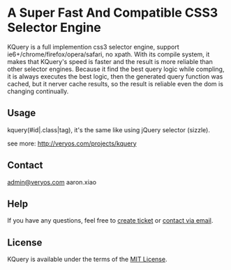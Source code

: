 A Super Fast And Compatible CSS3 Selector Engine
=========

KQuery is a full implemention css3 selector engine, support ie6+/chrome/firefox/opera/safari, no xpath.
With its compile system, it makes that KQuery's speed is faster and the result is more reliable than other selector engines.
Because it find the best query logic while compling, it is always executes the best logic,
then the generated query function was cached, but it nerver cache results, so the result is reliable even the dom is changing continually.


## Usage

kquery(#id|.class|tag), it's the same like using jQuery selector (sizzle).

see more: <a href="http://veryos.com/projects/kquery" target="_blank">http://veryos.com/projects/kquery</a>

## Contact

admin@veryos.com aaron.xiao

## Help

If you have any questions, feel free to <a href="https://github.com/yessky/kquery/issues/new" target="_blank">create ticket</a> or <a href="mailto:admin@veryos.com" target="_blank">contact via email</a>.

## License

KQuery is available under the terms of the <a href="http://veryos.com/lab/license" target="_blank">MIT License</a>.
